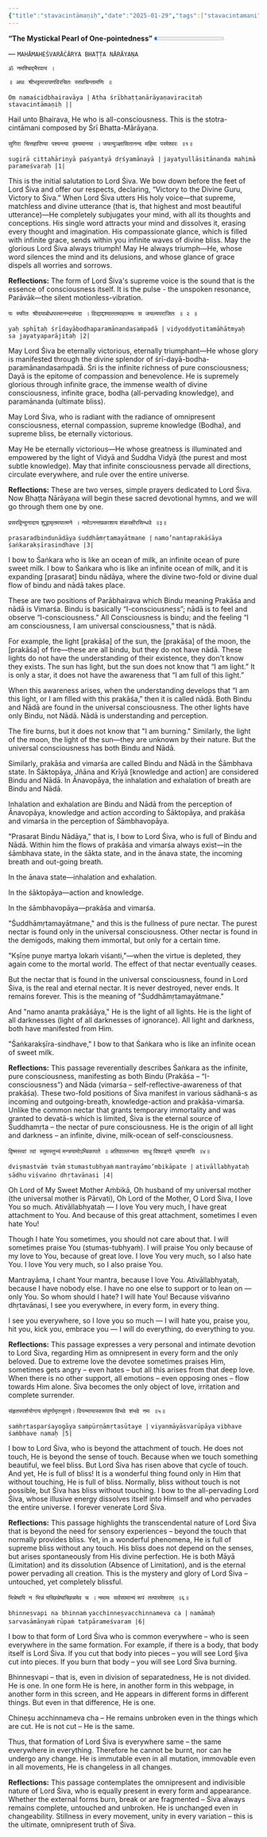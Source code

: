 ```yaml
---
{"title":"stavacintāmaṇiḥ","date":"2025-01-29","tags":["stavacintamani","bhattanarayana","scriptures"],"publish":true,"path":"scriptures/stavacintāmaṇiḥ.md","permalink":"/scriptures/stavacintamani/","PassFrontmatter":true}
---
```



**“The Mystickal Pearl of One-pointedness”** <progress id="file" max="100" value="04">04%</progress>

<span class="center-text">— `MAHĀMAHEŚVARĀĊĀRYA BHAṬṬA NĀRĀYAṆA`</span>

<span class="center-text">`ॐ नमश्चिद्भैरवाय ।`</span>

<span class="center-text">`॥ अथः श्रीभट्टमारायणविरचितः स्तवचिन्तामणिः ॥`</span>

<span class="center-text">`Oṃ namaścidbhairavāya |`</span>
<span class="center-text">`Atha śrībhaṭṭanārāyaṇaviracitaḥ stavacintāmaṇiḥ ||`</span>

<span class="center-text">Hail unto Bhairava, He who is all-consciousness.</span>
<span class="center-text">This is the stotra-cintāmani composed by Śrī Bhatta-Mārāyaṇa.</span>

<span class="center-text">`सुगिरा चित्तहारिण्या पश्यन्त्या दृश्यमानया ।`</span>
<span class="center-text">`जयत्युञ्ज्ञासितानन्द महिमा परमेश्वरः ॥१॥`</span>

<span class="center-text">`sugirā cittahāriṇyā paśyantyā dṛśyamānayā |`</span>
<span class="center-text">`jayatyullāsitānanda mahimā parameśvaraḥ |1|`</span>

This is the initial salutation to Lord Śiva. We bow down before the feet of Lord Śiva and offer our respects, declaring, “Victory to the Divine Guru, Victory to Śiva.” When Lord Śiva utters His holy voice—that supreme, matchless and divine utterance (that is, that highest and most beautiful utterance)—He completely subjugates your mind, with all its thoughts and conceptions. His single word attracts your mind and dissolves it, erasing every thought and imagination. His compassionate glance, which is filled with infinite grace, sends within you infinite waves of divine bliss. May the glorious Lord Śiva always triumph! May He always triumph—He, whose word silences the mind and its delusions, and whose glance of grace dispels all worries and sorrows.

<span class="center-text">**Reflections:**</span>
The form of Lord Śiva's supreme voice is the sound that is the essence of consciousness itself. It is the pulse - the unspoken resonance, Parāvāk—the silent motionless-vibration.


<span class="center-text">`यः स्फीतः श्रीदयाबोधपरमानन्दसंपदा ।`</span>
<span class="center-text">`विद्याद्दश्याततमाहात्म्यः स जयल्यपराजितः ॥ २ ॥`</span>

<span class="center-text">`yaḥ sphītaḥ śrīdayābodhaparamānandasaṁpadā |`</span>
<span class="center-text">`vidyoddyotitamāhātmyaḥ 
sa jayatyaparājitaḥ |2|`</span>

May Lord Śiva be eternally victorious, eternally triumphant—He whose glory is manifested through the divine splendor of śrī-dayā-bodha-paramānandasaṁpadā. Śri is the infinite richness of pure consciousness; Dayā is the epitome of compassion and benevolence. He is supremely glorious through infinite grace, the immense wealth of divine consciousness, infinite grace, bodha (all-pervading knowledge), and paramānanda (ultimate bliss).

May Lord Śiva, who is radiant with the radiance of omnipresent consciousness, eternal compassion, supreme knowledge (Bodha), and supreme bliss, be eternally victorious.

May He be eternally victorious—He whose greatness is illuminated and empowered by the light of Vidyā and Śuddha Vidyā (the purest and most subtle knowledge). May that infinite consciousness pervade all directions, circulate everywhere, and rule over the entire universe.

<span class="center-text">**Reflections:**</span>
These are two verses, simple prayers dedicated to Lord Śiva. Now Bhaṭṭa Nārāyaṇa will begin these sacred devotional hymns, and we will go through them one by one.

<span class="center-text">`प्रसरद्विन्दुनादाय`</span>
<span class="center-text">`शुद्धामृतमयात्मने ।`</span>
<span class="center-text">`नमोऽनन्तप्रकाशाय`</span>
<span class="center-text">`शंकरक्षीरसिन्धवे ॥३॥`</span>

<span class="center-text">`prasaradbindunādāya`</span>
<span class="center-text">`śuddhāmṛtamayātmane |`</span>
<span class="center-text">`namo’nantaprakāśāya`</span>
<span class="center-text">`śaṅkarakṣīrasindhave |3|`</span>


I bow to Śaṅkara who is like an ocean of milk, an infinite ocean of pure sweet milk. I bow to Śaṅkara who is like an infinite ocean of milk, and it is expanding [prasarat] bindu nādāya, where the divine two-fold or divine dual flow of bindu and nādā takes place.

These are two positions of Parābhairava which Bindu meaning Prakāśa and nādā is Vimarśa. Bindu is basically “I-consciousness”; nādā is to feel and observe “I-consciousness.” All Consciousness is bindu; and the feeling “I am consciousness, I am universal consciousness,” that is nādā.

For example, the light [prakāśa] of the sun, the [prakāśa] of the moon, the [prakāśa] of fire—these are all bindu, but they do not have nādā. These lights do not have the understanding of their existence, they don't know they exists. The sun has light, but the sun does not know that “I am light.” It is only a star, it does not have the awareness that “I am full of this light.”

When this awareness arises, when the understanding develops that “I am this light, or I am filled with this prakāśa,” then it is called nādā. Both Bindu and Nādā are found in the universal consciousness. The other lights have only Bindu, not Nādā. Nādā is understanding and perception.

The fire burns, but it does not know that "I am burning." Similarly, the light of the moon, the light of the sun—they are unknown by their nature. But the universal consciousness has both Bindu and Nādā.

Similarly, prakāśa and vimarśa are called Bindu and Nādā in the Śāmbhava state. In Śāktopāya, Jñāna and Krīyā [knowledge and action] are considered Bindu and Nādā. In Ānavopāya, the inhalation and exhalation of breath are Bindu and Nādā.

Inhalation and exhalation are Bindu and Nādā from the perception of Ānavopāya, knowledge and action according to Śāktopāya, and prakāśa and vimarśa in the perception of Śāmbhavopāya.

"Prasarat Bindu Nādāya," that is, I bow to Lord Śiva, who is full of Bindu and Nādā. Within him the flows of prakāśa and vimarśa always exist—in the śāmbhava state, in the śākta state, and in the ānava state, the incoming breath and out-going breath.

In the ānava state—inhalation and exhalation.

In the śāktopāya—action and knowledge.

In the śāmbhavopāya—prakāśa and vimarśa.

"Śuddhāmṛtamayātmane," and this is the fullness of pure nectar. The purest nectar is found only in the universal consciousness. Other nectar is found in the demigods, making them immortal, but only for a certain time.

"Kṣīṇe puṇye martya lokaṁ viśanti,"—when the virtue is depleted, they again come to the mortal world. The effect of that nectar eventually ceases.

But the nectar that is found in the universal consciousness, found in Lord Śiva, is the real and eternal nectar. It is never destroyed, never ends. It remains forever. This is the meaning of "Śuddhāmṛtamayātmane."

And "namo ananta prakāśāya," He is the light of all lights. He is the light of all darknesses (light of all darknesses of ignorance). All light and darkness, both have manifested from Him.

"Śaṅkarakṣīra-sindhave," I bow to that Śaṅkara who is like an infinite ocean of sweet milk.

<span class="center-text">**Reflections:**</span>
This passage reverentially describes Śaṅkara as the infinite, pure consciousness, manifesting as both Bindu (Prakāśa – “I-consciousness”) and Nāda (vimarśa – self-reflective-awareness of that prakāśa). These two-fold positions of Śiva manifest in various sādhanā-s as incoming and outgoing-breath, knowledge-action and prakāśa-vimarśa. Unlike the common nectar that grants temporary immortality and was granted to devatā-s which is limited, Śiva is the eternal source of Śuddhamṛta – the nectar of pure consciousness. He is the origin of all light and darkness – an infinite, divine, milk-ocean of self-consciousness.


<span class="center-text">`द्विष्मस्त्वां त्वां स्तुमस्तुभ्यं`</span>
<span class="center-text">`मन्त्रयामोऽम्बिकापते ॥`</span>
<span class="center-text">`अतिवाल्लभ्यतः साधु`</span>
<span class="center-text">`विश्वङ्गो धृतवानसि ॥४॥`</span>

<span class="center-text">`dviṣmastvāṁ tvāṁ`</span>
<span class="center-text">`stumastubhyaṁ`</span>
<span class="center-text">`mantrayāmo’mbikāpate |`</span>
<span class="center-text">`ativāllabhyataḥ sādhu`</span>
<span class="center-text">`viśvaṅno dhṛtavānasi |4|`</span>

Oh Lord of My Sweet Mother Aṁbikā, Oh husband of my universal mother (the universal mother is Pārvati), Oh Lord of the Mother, O Lord Śiva, I love You so much. Ativāllabhyataḥ — I love You very much, I have great attachment to You. And because of this great attachment, sometimes I even hate You!

Though I hate You sometimes, you should not care about that. I will sometimes praise You (stumas-tubhyaṁ). I will praise You only because of my love to You, because of great love. I love You very much, so I also hate You. I love You very much, so I also praise You.

Mantrayāma, I chant Your mantra, because I love You. Ativāllabhyataḥ, because I have nobody else. I have no one else to support or to lean on — only You. So whom should I hate? I will hate You! Because viśvaṅno dhṛtavānasi, I see you everywhere, in every form, in every thing.

I see you everywhere, so I love you so much — I will hate you, praise you, hit you, kick you, embrace you — I will do everything, do everything to you.

<span class="center-text">**Reflections:**</span>
This passage expresses a very personal and intimate devotion to Lord Śiva, regarding Him as omnipresent in every form and the only beloved. Due to extreme love the devotee sometimes praises Him, sometimes gets angry – even hates – but all this arises from that deep love. When there is no other support, all emotions – even opposing ones – flow towards Him alone. Śiva becomes the only object of love, irritation and complete surrender.


<span class="center-text">`संहृतस्पर्शयोगाय`</span>
<span class="center-text">`संपूर्णामृतसूतये।`</span>
<span class="center-text">`वियन्मायास्वरूपाय`</span>
<span class="center-text">`विभवे शंभवे नमः ॥५॥`</span>

<span class="center-text">`saṁhṛtasparśayogāya`</span>
<span class="center-text">`saṁpūrṇāmṛtasūtaye |`</span>
<span class="center-text">`viyanmāyāsvarūpāya`</span>
<span class="center-text">`vibhave śaṁbhave namaḥ |5|`</span>

I bow to Lord Śiva, who is beyond the attachment of touch. He does not touch, He is beyond the sense of touch. Because when we touch something beautiful, we feel bliss. But Lord Śiva has risen above that cycle of touch. And yet, He is full of bliss! It is a wonderful thing found only in Him that without touching, He is full of bliss. Normally, bliss without touch is not possible, but Śiva has bliss without touching. I bow to the all-pervading Lord Śiva, whose illusive energy dissolves itself into Himself and who pervades the entire universe. I forever venerate Lord Śiva.


<span class="center-text">**Reflections:**</span>
This passage highlights the transcendental nature of Lord Śiva that is beyond the need for sensory experiences – beyond the touch that normally provides bliss. Yet, in a wonderful phenomena, He is full of supreme bliss without any touch. His bliss does not depend on the senses, but arises spontaneously from His divine perfection. He is both Māyā (Limitation) and its dissolution (Absence of Limitation), and is the eternal power pervading all creation. This is the mystery and glory of Lord Śiva – untouched, yet completely blissful.


<span class="center-text">`भिन्नेष्वपि न भिन्नं`</span>
<span class="center-text">`यच्छिन्नेष्वच्छिन्नमेव च ।`</span>
<span class="center-text">`नमामः सर्वसामान्यं`</span>
<span class="center-text">`रूपं तत्पारमेश्वरम् ॥६॥`</span>

<span class="center-text">`bhinneṣvapi na bhinnaṁ`</span>
<span class="center-text">`yacchinneṣvacchinnameva ca |`</span>
<span class="center-text">`namāmaḥ sarvasāmānyaṁ`</span>
<span class="center-text">`rūpaṁ tatpārameśvaram |6|`</span>

I bow to that form of Lord Śiva who is common everywhere – who is seen everywhere in the same formation. For example, if there is a body, that body itself is Lord Śiva. If you cut that body into pieces – you will see Lord §iva cut into pieces. If you burn that body – you will see Lord Śiva burning.

Bhinneṣvapi – that is, even in division of separatedness, He is not divided. He is one. In one form He is here, in another form in this webpage, in another form in this screen, and He appears in different forms in different things. But even in that difference, He is one.

Chineṣu acchinnameva cha – He remains unbroken even in the things which are cut. He is not cut – He is the same.

Thus, that formation of Lord Śiva is everywhere same – the same everywhere in everything. Therefore he cannot be burnt, nor can he undergo any change. He is immutable even in all mutation, immovable even in all movements,  He is changeless in all changes.


<span class="center-text">**Reflections:**</span>
This passage contemplates the omnipresent and indivisible nature of Lord Śiva, who is equally present in every form and appearance. Whether the external forms burn, break or are fragmented – Śiva always remains complete, untouched and unbroken. He is unchanged even in changeability. Stillness in every movement, unity in every variation – this is the ultimate, omnipresent truth of Śiva.

    
   